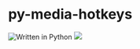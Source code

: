 # py-media-hotkeys
![Written in Python](https://img.shields.io/badge/Python-blue) ![](https://img.shields.io/badge/1.0-grey)

